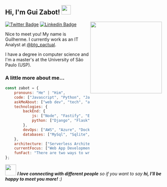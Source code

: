 <h2> Hi, I'm Gui Zabot! <img src="https://media.giphy.com/media/WUlplcMpOCEmTGBtBW/giphy.gif" width="30"> </h2>
<img align='right' src="https://media.giphy.com/media/M9gbBd9nbDrOTu1Mqx/giphy.gif" width="230">

[![Twitter Badge](https://img.shields.io/badge/-@ZabotGuilherme-1ca0f1?style=flat-square&labelColor=1ca0f1&logo=twitter&logoColor=white&link=https://twitter.com/ZabotGuilherme)](https://twitter.com/ZabotGuilherme) [![Linkedin Badge](https://img.shields.io/badge/-@guilhermezabot-blue?style=flat-square&logo=Linkedin&logoColor=white&link=https://www.linkedin.com/in/guilhermezabot/)](https://www.linkedin.com/in/guilhermezabot/)

Nice to meet you! My name is Guilherme. I currently work as an IT Analyst at [@btg_pactual](https://www.btgpactual.com/).

I have a degree in computer science and I'm a master's at the University of São Paulo (USP).

### A little more about me...  

```javascript
const zabot = {
    pronouns: "He" | "Him",
    code: ["Javascript", "Python", "Java", ".NET"],
    askMeAbout: ["web dev", "tech", "app dev", "data science", "databases"],
    technologies: {
        backEnd: {
            js: ["Node", "Fastify", "Express"],
            python: ["Django", "Flask"]
        },
        devOps: ["AWS", "Azure", "Docker🐳", "Kubernetes"],
        databases: ["MySql", "Sqlite", "Dynamodb", "PostgreSql"],
    },
    architecture: ["Serverless Architecture", "Microservices"],
    currentFocus: ["Web App Development", "Teamwork"]
    funFact: "There are two ways to write error-free programs; only the third one works"
};
```

<img src="https://media.giphy.com/media/LnQjpWaON8nhr21vNW/giphy.gif" width="35"> <em><b>I love connecting with different people</b> so if you want to say <b>hi, I'll be happy to meet you more!</b> :)</em>
